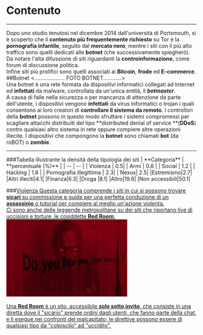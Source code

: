 # Contenuto
---
Dopo uno studio tenutosi nel dicembre 2014 dall'università di Portsmouth, si è scoperto che il **contenuto più frequentemente richiesto** su Tor è la **pornografia infantile**, seguito dal **mercato nero**, mentre i siti con il più alto traffico sono quelli dedicati alle **botnet** (che successivamente spiegherò). <br/>
Da notare l'alta difussione di siti riguardanti la **controinformazione**, come forum di discussione politica.<br/> Infine siti più prolifici sono quelli associati ai **Bitcoin**, **frode** ed **E-commerce**. 
<br/>
##Botnet
<.................... FOTO BOTNET............><br/>
Una botnet è una rete formata da dispositivi informatici collegati ad Internet ed **infettati** da malware, controllata da un'unica entità, il ***botmaster***.<br/> 
A causa di falle nella sicurezza o per mancanza di attenzione da parte dell'utente, i dispositivi vengono **infettati** da virus informatici o trojan i quali consentono ai loro creatori di **controllare il sistema da remoto**. I controllori della **botnet** possono in questo modo sfruttare i sistemi compromessi per scagliare attacchi distribuiti del tipo **distributed denial of service **(**DDoS**) contro qualsiasi altro sistema in rete oppure compiere altre operazioni illecite. I dispositivi che compongono la **botnet** sono chiamati **bot** (da roBOT) o **zombie**.

<hr />
###Tabella illustrante la densità della tipologia dei siti
| **Categoria** | **percentuale (%)** |
| -- | -- |
| Violenza | 0.5|
| Armi | 0.8 |
| Social | 1.2 |
| Hacking | 1.8 |
| Pornografia illegittima | 2.3|
| Nexus| 2.5|
|Estremismo|2.7|
|Altri illeciti|4.1|
|Finanza|6.3|
|Droga	|8.1|
|Altro|19.6|
|Non accessibili|50.1|


###<u>Violenza<u/>
Questa categoria comprende i siti in cui si possono trovare **sicari** su commissione e guide per una perfetta conduzione di un **assassinio** o tutorial per compiere al meglio un'azione violenta.<br/>
Ci sono anche delle leggende metropolitane su dei siti che riportano live di uccisioni e torture, le cosiddette **Red Room**.
![](redroom.jpg)

Una **Red Room** è un sito, accessibile **solo sotto invito**, che consiste in una diretta dove il "sicario" prende ordini dagli utenti, che fanno parte della chat, e li esegue nei confronti del malcapitato; le direttive possono essere di qualsiasi tipo da "colpiscilo" ad "uccidilo".